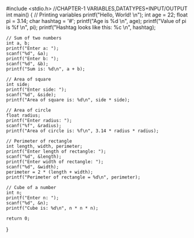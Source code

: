 #include <stdio.h>
//CHAPTER-1 VARIABLES,DATATYPES+INPUT/OUTPUT 
int main() 
{
    // Printing variables
    printf("Hello, World! \n");
    int age = 22;
    float pi = 3.14;
    char hashtag = '#';
    printf("Age is %d \n", age);
    printf("Value of pi is %f \n", pi);
    printf("Hashtag looks like this: %c \n", hashtag);

    // Sum of two numbers
    int a, b;
    printf("Enter a: ");
    scanf("%d", &a);
    printf("Enter b: ");
    scanf("%d", &b);
    printf("Sum is: %d\n", a + b);

    // Area of square
    int side;
    printf("Enter side: ");
    scanf("%d", &side);
    printf("Area of square is: %d\n", side * side);

    // Area of circle
    float radius;
    printf("Enter radius: ");
    scanf("%f", &radius);
    printf("Area of circle is: %f\n", 3.14 * radius * radius);

    // Perimeter of rectangle
    int length, width, perimeter;
    printf("Enter length of rectangle: ");
    scanf("%d", &length);
    printf("Enter width of rectangle: ");
    scanf("%d", &width);
    perimeter = 2 * (length + width);
    printf("Perimeter of rectangle = %d\n", perimeter);

    // Cube of a number
    int n;
    printf("Enter n: ");
    scanf("%d", &n);
    printf("Cube is: %d\n", n * n * n);

    return 0;
}